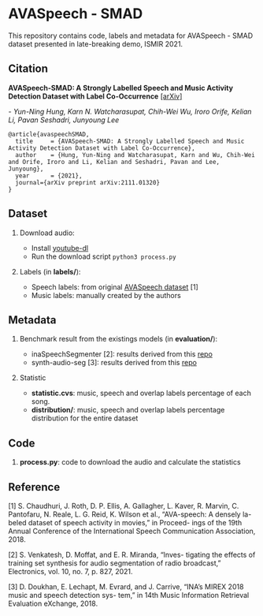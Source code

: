 # AVASpeech - SMAD

This repository contains code, labels and metadata for AVASpeech - SMAD dataset presented in late-breaking demo, ISMIR 2021. 

## Citation

**AVASpeech-SMAD: A Strongly Labelled Speech and Music Activity Detection Dataset with Label Co-Occurrence** [[arXiv]](https://arxiv.org/pdf/2111.01320.pdf)

*- Yun-Ning Hung, Karn N. Watcharasupat, Chih-Wei Wu, Iroro Orife, Kelian Li, Pavan Seshadri, Junyoung Lee*

    @article{avaspeechSMAD,
      title     = {AVASpeech-SMAD: A Strongly Labelled Speech and Music Activity Detection Dataset with Label Co-Occurrence},
      author    = {Hung, Yun-Ning and Watcharasupat, Karn and Wu, Chih-Wei and Orife, Iroro and Li, Kelian and Seshadri, Pavan and Lee, Junyoung},
      year      = {2021},
      journal={arXiv preprint arXiv:2111.01320}
    }
    
## Dataset

1. Download audio:
    - Install [youtube-dl](https://github.com/ytdl-org/youtube-dl)
    - Run the download script ```python3 process.py```

2. Labels (in **labels/**):
    - Speech labels: from original [AVASpeech dataset](https://research.google.com/ava/download.html#ava_speech_download) [1]
    - Music labels: manually created by the authors
    
## Metadata

1. Benchmark result from the existings models (in **evaluation/**):
    - inaSpeechSegmenter [2]: results derived from this [repo](https://github.com/ina-foss/inaSpeechSegmenter)
    - synth-audio-seg [3]: results derived from this [repo](https://github.com/satvik-venkatesh/train-synth-audio-seg)

2. Statistic
    - **statistic.cvs**: music, speech and overlap labels percentage of each song.
    - **distribution/**: music, speech and overlap labels percentage distribution for the entire dataset 
    
## Code

1. **process.py**: code to download the audio and calculate the statistics

## Reference

[1] S. Chaudhuri, J. Roth, D. P. Ellis, A. Gallagher, L. Kaver, R. Marvin, C. Pantofaru, N. Reale, L. G. Reid, K. Wilson et al., “AVA-speech: A densely la- beled dataset of speech activity in movies,” in Proceed- ings of the 19th Annual Conference of the International Speech Communication Association, 2018.

[2] S. Venkatesh, D. Moffat, and E. R. Miranda, “Inves- tigating the effects of training set synthesis for audio segmentation of radio broadcast,” Electronics, vol. 10, no. 7, p. 827, 2021.

[3] D. Doukhan, E. Lechapt, M. Evrard, and J. Carrive, “INA’s MIREX 2018 music and speech detection sys- tem,” in 14th Music Information Retrieval Evaluation eXchange, 2018.
